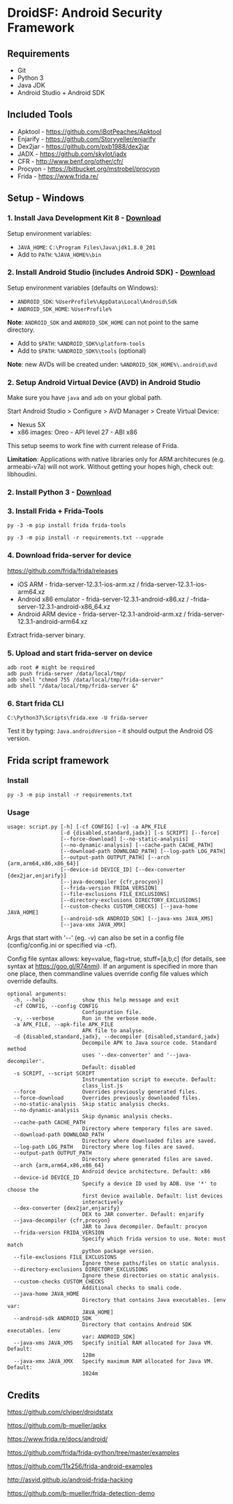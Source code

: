 # DroidSF: Android Security Framework

## Requirements
- Git
- Python 3
- Java JDK
- Android Studio + Android SDK

## Included Tools
- Apktool - https://github.com/iBotPeaches/Apktool
- Enjarify - https://github.com/Storyyeller/enjarify
- Dex2jar - https://github.com/pxb1988/dex2jar
- JADX - https://github.com/skylot/jadx
- CFR - http://www.benf.org/other/cfr/
- Procyon - https://bitbucket.org/mstrobel/procyon
- Frida - https://www.frida.re/

## Setup - Windows

### 1. Install Java Development Kit 8 - [Download](https://www.oracle.com/technetwork/java/javase/downloads/jdk8-downloads-2133151.html)

Setup environment variables:
- `JAVA_HOME`: `C:\Program Files\Java\jdk1.8.0_201`
- Add to `PATH`: `%JAVA_HOME%\bin`

### 2. Install Android Studio (includes Android SDK) - [Download](https://developer.android.com/studio/)

Setup environment variables (defaults on Windows):
- `ANDROID_SDK`: `%UserProfile%\AppData\Local\Android\Sdk`
- `ANDROID_SDK_HOME`: `%UserProfile%`

**Note**: `ANDROID_SDK` and `ANDROID_SDK_HOME` can not point to the same directory.

- Add to `$PATH`: `%ANDROID_SDK%\platform-tools`
- Add to `$PATH`: `%ANDROID_SDK%\tools` (optional)

**Note**: new AVDs will be created under: `%ANDROID_SDK_HOME%\.android\avd`


### 2. Setup Android Virtual Device (AVD) in Android Studio

Make sure you have `java` and `adb` on your global path.

Start Android Studio > Configure > AVD Manager > Create Virtual Device:
 - Nexus 5X
 - x86 images: Oreo - API level 27 - ABI x86

This setup seems to work fine with current release of Frida.

**Limitation**: Applications with native libraries only for ARM architecures (e.g. armeabi-v7a) will not work. Without getting your hopes high, check out: libhoudini.

### 2. Install Python 3 - [Download](https://www.python.org/downloads/)

### 3. Install Frida + Frida-Tools
```
py -3 -m pip install frida frida-tools
```

```
py -3 -m pip install -r requirements.txt --upgrade
```

### 4. Download frida-server for device

https://github.com/frida/frida/releases

- iOS ARM - frida-server-12.3.1-ios-arm.xz / frida-server-12.3.1-ios-arm64.xz
- Android x86 emulator - frida-server-12.3.1-android-x86.xz / -frida-server-12.3.1-android-x86_64.xz
- Android ARM device - frida-server-12.3.1-android-arm.xz / frida-server-12.3.1-android-arm64.xz

Extract frida-server binary.

### 5. Upload and start frida-server on device

```
adb root # might be required
adb push frida-server /data/local/tmp/
adb shell "chmod 755 /data/local/tmp/frida-server"
adb shell "/data/local/tmp/frida-server &"
```

### 6. Start frida CLI
```
C:\Python37\Scripts\frida.exe -U frida-server
```
Test it by typing: `Java.androidVersion` - it should output the Android OS version.

## Frida script framework

### Install

```
py -3 -m pip install -r requirements.txt
```

### Usage

```
usage: script.py [-h] [-cf CONFIG] [-v] -a APK_FILE
                 [-d {disabled,standard,jadx}] [-s SCRIPT] [--force]
                 [--force-download] [--no-static-analysis]
                 [--no-dynamic-analysis] [--cache-path CACHE_PATH]
                 [--download-path DOWNLOAD_PATH] [--log-path LOG_PATH]
                 [--output-path OUTPUT_PATH] [--arch {arm,arm64,x86,x86_64}]
                 [--device-id DEVICE_ID] [--dex-converter {dex2jar,enjarify}]
                 [--java-decompiler {cfr,procyon}]
                 [--frida-version FRIDA_VERSION]
                 [--file-exclusions FILE_EXCLUSIONS]
                 [--directory-exclusions DIRECTORY_EXCLUSIONS]
                 [--custom-checks CUSTOM_CHECKS] [--java-home JAVA_HOME]
                 [--android-sdk ANDROID_SDK] [--java-xms JAVA_XMS]
                 [--java-xmx JAVA_XMX]
```
Args that start with '--' (eg. -v) can also be set in a config file (config/config.ini or specified via -cf).

Config file syntax allows: key=value, flag=true, stuff=[a,b,c] (for details, see syntax at https://goo.gl/R74nmi).
If an argument is specified in more than one place, then commandline values override config file values which override defaults.

```
optional arguments:
  -h, --help            show this help message and exit
  -cf CONFIG, --config CONFIG
                        Configuration file.
  -v, --verbose         Run in the verbose mode.
  -a APK_FILE, --apk-file APK_FILE
                        APK file to analyse.
  -d {disabled,standard,jadx}, --decompiler {disabled,standard,jadx}
                        Decompile APK to Java source code. Standard method
                        uses '--dex-converter' and '--java-decompiler'.
                        Default: disabled
  -s SCRIPT, --script SCRIPT
                        Instrumentation script to execute. Default:
                        class_list.js
  --force               Overrides previously generated files.
  --force-download      Overrides previously downloaded files.
  --no-static-analysis  Skip static analysis checks.
  --no-dynamic-analysis
                        Skip dynamic analysis checks.
  --cache-path CACHE_PATH
                        Directory where temporary files are saved.
  --download-path DOWNLOAD_PATH
                        Directory where downloaded files are saved.
  --log-path LOG_PATH   Directory where log files are saved.
  --output-path OUTPUT_PATH
                        Directory where generated files are saved.
  --arch {arm,arm64,x86,x86_64}
                        Android device architecture. Default: x86
  --device-id DEVICE_ID
                        Specify a device ID used by ADB. Use '*' to choose the
                        first device available. Default: list devices
                        interactively
  --dex-converter {dex2jar,enjarify}
                        DEX to JAR converter. Default: enjarify
  --java-decompiler {cfr,procyon}
                        JAR to Java decompiler. Default: procyon
  --frida-version FRIDA_VERSION
                        Specify which frida version to use. Note: must match
                        python package version.
  --file-exclusions FILE_EXCLUSIONS
                        Ignore these paths/files on static analysis.
  --directory-exclusions DIRECTORY_EXCLUSIONS
                        Ignore these directories on static analysis.
  --custom-checks CUSTOM_CHECKS
                        Additional checks to smali code.
  --java-home JAVA_HOME
                        Directory that contains Java executables. [env var:
                        JAVA_HOME]
  --android-sdk ANDROID_SDK
                        Directory that contains Android SDK executables. [env
                        var: ANDROID_SDK]
  --java-xms JAVA_XMS   Specify initial RAM allocated for Java VM. Default:
                        128m
  --java-xmx JAVA_XMX   Specify maximum RAM allocated for Java VM. Default:
                        1024m
```

## Credits

https://github.com/clviper/droidstatx

https://github.com/b-mueller/apkx

https://www.frida.re/docs/android/

https://github.com/frida/frida-python/tree/master/examples

https://github.com/11x256/frida-android-examples

http://asvid.github.io/android-frida-hacking

https://github.com/b-mueller/frida-detection-demo
